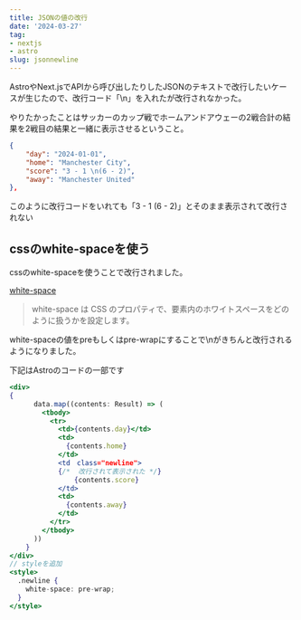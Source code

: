```yaml
---
title: JSONの値の改行
date: '2024-03-27'
tag:
- nextjs
- astro
slug: jsonnewline
---
```


AstroやNext.jsでAPIから呼び出したりしたJSONのテキストで改行したいケースが生じたので、改行コード「\\n」を入れたが改行されなかった。

やりたかったことはサッカーのカップ戦でホームアンドアウェーの2戦合計の結果を2戦目の結果と一緒に表示させるということ。

```json
{
    "day": "2024-01-01",
    "home": "Manchester City",
    "score": "3 - 1 \n(6 - 2)",
    "away": "Manchester United"
},
```

このように改行コードをいれても「3 - 1 (6 - 2)」とそのまま表示されて改行されない

## cssのwhite-spaceを使う

cssのwhite-spaceを使うことで改行されました。

[white-space](https://developer.mozilla.org/ja/docs/Web/CSS/white-space)
> white-space は CSS のプロパティで、要素内のホワイトスペースをどのように扱うかを設定します。

white-spaceの値をpreもしくはpre-wrapにすることで\\nがきちんと改行されるようになりました。

下記はAstroのコードの一部です

```jsx
<div>
{
      data.map((contents: Result) => (
        <tbody>
          <tr>
            <td>{contents.day}</td>
            <td>
              {contents.home}
            </td>
            <td　class="newline">
            {/*  改行されて表示された */}
                {contents.score}
            </td>
            <td>
              {contents.away}
            </td>
          </tr>
        </tbody>
      ))
    }
</div>
// styleを追加
<style>
  .newline {
    white-space: pre-wrap;
  }
</style>
```


